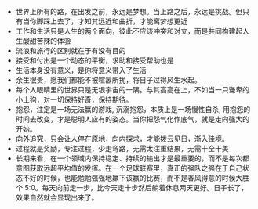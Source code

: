 - 世界上所有的路，在出发之前，永远是梦想。当上路之后，永远是挑战。但只有当你脚踩上去了，才知其远近和曲折，才能离梦想更近
- 工作和生活只是人生的两个面向，彼此不应该冲突和对立，而是共同构建起人生酸甜苦辣的体验
- 流浪和旅行的区别就在于有没有目的
- 接受和付出是一个动态的平衡，求助和接受帮助也是
- 生活本身没有意义，是你将意义带入了生活
- 余生很贵，愿我们都能不被喧嚣所扰，将日子过得风生水起。
- 每个人眼睛里的世界只是无垠宇宙的一隅。与其高高在上，不如当一只谦卑的小土狗，对一切保持好奇，保持期待。
- 抱怨，注定是一场无法赢的游戏, 沉溺抱怨，本质上是一场慢性自杀, 用抱怨的时间去改变，才是聪明人应有的姿态。当你把怨气化作底气，就是走向强大的开始。
- 向外追究，只会让人停在原地，向内探求，才能拨云见日，渐入佳境。
- 过程就是奖励，专注过程，少走弯路，无需太注重结果，无需十全十美
- 长期来看，在一个领域内保持稳定、持续的输出才是最重要的，而不是每次都意图获取远超平均值的发挥。在一个足球联赛里，真正的强队之强在于自己状态不好的时候，也能勉勉强强地赢下该赢的比赛，而不是春风得意的时候大胜个 5:0。每天向前走一步，比今天走十步然后躺着休息两天更好。日子长了，效果自然就会显现出来了。